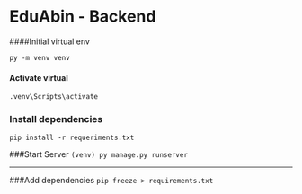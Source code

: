 # EduAbin - Backend

####Initial virtual env

`py -m venv venv`

#### Activate virtual 
`.venv\Scripts\activate`

### Install dependencies
``pip install -r requeriments.txt``


###Start Server
`(venv) py manage.py runserver`

------------
###Add dependencies
`pip freeze > requirements.txt`